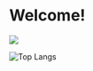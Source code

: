 # Welcome!
![](https://github-readme-stats.vercel.app/api?username=andrewjacobson5&theme=dark&hide=contribs,prs)

![Top Langs](https://github-readme-stats.vercel.app/api/top-langs/?username=andrewjacobson5&theme=dark)

